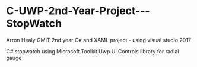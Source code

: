 # C-UWP-2nd-Year-Project---StopWatch

Arron Healy GMIT 2nd year C# and XAML project - using visual studio 2017

C# stopwatch using Microsoft.Toolkit.Uwp.UI.Controls library for radial gauge

